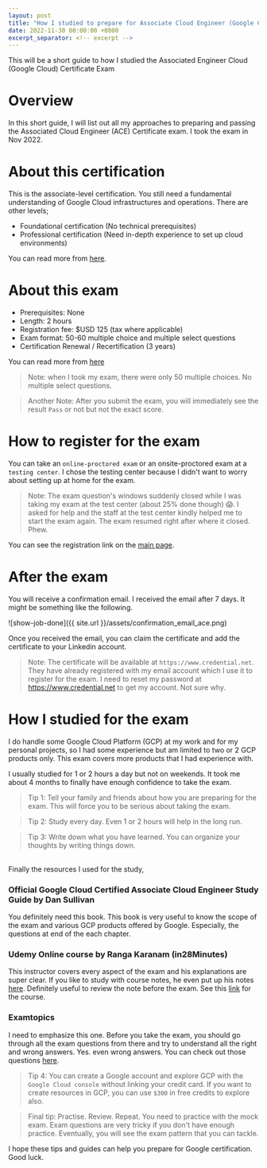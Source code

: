 ```yaml
---
layout: post
title: "How I studied to prepare for Associate Cloud Engineer (Google Cloud) Certification Exam"
date: 2022-11-30 00:00:00 +0800
excerpt_separator: <!-- excerpt -->
---
```

This will be a short guide to how I studied the Associated Engineer Cloud (Google Cloud) Certificate Exam

<!-- excerpt -->

# Overview

In this short guide, I will list out all my approaches to preparing and passing the Associated Cloud Engineer (ACE) Certificate exam. I took the exam in Nov 2022.

# About this certification

This is the associate-level certification. You still need a fundamental understanding of Google Cloud infrastructures and operations. There are other levels;
- Foundational certification (No technical prerequisites)
- Professional certification (Need in-depth experience to set up cloud environments)

You can read more from [here](https://cloud.google.com/certification).

# About this exam
- Prerequisites: None
- Length: 2 hours
- Registration fee: $USD 125 (tax where applicable)
- Exam format: 50-60 multiple choice and multiple select questions
- Certification Renewal / Recertification (3 years)

You can read more from [here](https://cloud.google.com/certification/cloud-engineer)

> Note: when I took my exam, there were only 50 multiple choices. No multiple select questions.

> Another Note: After you submit the exam, you will immediately see the result `Pass` or not but not the exact score.

# How to register for the exam

You can take an `online-proctored exam` or an onsite-proctored exam at a `testing center`. I chose the testing center because I didn't want to worry about setting up at home for the exam.

> Note: The exam question's windows suddenly closed while I was taking my exam at the test center (about 25% done though) 😱. I asked for help and the staff at the test center kindly helped me to start the exam again. The exam resumed right after where it closed. Phew.

You can see the registration link on the [main page]((https://cloud.google.com/certification/cloud-engineer) ).


# After the exam
You will receive a confirmation email. I received the email after 7 days. It might be something like the following.

![show-job-done]({{ site.url }}/assets/confirmation_email_ace.png)

Once you received the email,  you can claim the certificate and add the certificate to your Linkedin account.

> Note: The certificate will be available at `https://www.credential.net`. They have already registered with my email account which I use it to register for the exam. I need to reset my password at https://www.credential.net to get my account. Not sure why.


# How I studied for the exam
I do handle some Google Cloud Platform (GCP) at my work and for my personal projects, so I had some experience but am limited to two or 2 GCP products only. This exam covers more products that I had experience with.


I usually studied for 1 or 2 hours a day but not on weekends. It took me about 4 months to finally have enough confidence to take the exam.

> Tip 1: Tell your family and friends about how you are preparing for the exam. This will force you to be serious about taking the exam.

> Tip 2: Study every day. Even 1 or 2 hours will help in the long run.  


> Tip 3: Write down what you have learned. You can organize your thoughts by writing things down.  


<br>
Finally the resources I used for the study,

### Official Google Cloud Certified Associate Cloud Engineer Study Guide by Dan Sullivan

You definitely need this book. This book is very useful to know the scope of the exam and various GCP products offered by Google. Especially, the questions at end of the each chapter.

### Udemy Online course by Ranga Karanam (in28Minutes)



This instructor covers every aspect of the exam and his explanations are super clear. If you like to study with course notes, he even put up his notes [here](https://github.com/in28minutes/course-material/blob/main/09-google-certified-associate-cloud-engineer/CoursePresentation-GoogleCertifiedAssociateCloudEngineer.pdf). Definitely useful to review the note before the exam.
See this  [link](https://www.udemy.com/course/google-cloud-certification-associate-cloud-engineer/) for the course.

### Examtopics

I need to emphasize this one. Before you take the exam, you should go through all the exam questions from there and try to understand all the right and wrong answers. Yes. even wrong answers. You can check out those questions [here](https://www.examtopics.com/exams/google/associate-cloud-engineer/).

> Tip 4: You can create a Google account and explore GCP with the `Google Cloud console` without linking your credit card. If you want to create resources in GCP, you can use `$300` in free credits to explore also.

> Final tip: Practise. Review. Repeat. You need to practice with the mock exam. Exam questions are very tricky if you don't have enough practice. Eventually, you will see the exam pattern that you can tackle.


I hope these tips and guides can help you prepare for Google certification. Good luck.
